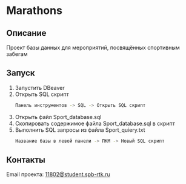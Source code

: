 # Marathons
<!-- ОПИСАНИЕ -->
## Описание

Проект базы данных для мероприятий, посвящённых спортивным забегам 


<!-- Запуск -->
## Запуск

1. Запустить DBeaver 
2. Открыть SQL скрипт 
   ```sh
   Панель инструментов -> SQL -> Открыть SQL скрипт
   ```
3. Открыть файл Sport_database.sql 
4. Скопировать содержимое файла Sport_database.sql в скрипт 
5. Выполнить SQL запросы из файла Sport_quiery.txt
   ```sh
   Название базы в левой панели -> ПКМ -> Новый SQL скрипт
   ```

<!-- КОНТАКТЫ -->
## Контакты

Email проекта: 11802@student.spb-rtk.ru
